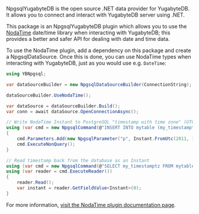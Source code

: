 NpgsqlYugabyteDB is the open source .NET data provider for YugabyteDB. It allows you to connect and interact with YugabyteDB server using .NET.

This package is an NpgsqlYugabyteDB plugin which allows you to use the [NodaTime](https://nodatime.org) date/time library when interacting with YugabyteDB; this provides a better and safer API for dealing with date and time data. 

To use the NodaTime plugin, add a dependency on this package and create a NpgsqlDataSource. Once this is done, you can use NodaTime types when interacting with YugabyteDB, just as you would use e.g. `DateTime`:

```csharp
using YBNpgsql;

var dataSourceBuilder = new NpgsqlDataSourceBuilder(ConnectionString);

dataSourceBuilder.UseNodaTime();

var dataSource = dataSourceBuilder.Build();
var conn = await dataSource.OpenConnectionAsync();

// Write NodaTime Instant to PostgreSQL "timestamp with time zone" (UTC)
using (var cmd = new NpgsqlCommand(@"INSERT INTO mytable (my_timestamptz) VALUES (@p)", conn))
{
    cmd.Parameters.Add(new NpgsqlParameter("p", Instant.FromUtc(2011, 1, 1, 10, 30)));
    cmd.ExecuteNonQuery();
}

// Read timestamp back from the database as an Instant
using (var cmd = new NpgsqlCommand(@"SELECT my_timestamptz FROM mytable", conn))
using (var reader = cmd.ExecuteReader())
{
    reader.Read();
    var instant = reader.GetFieldValue<Instant>(0);
}
```

For more information, [visit the NodaTime plugin documentation page](https://www.npgsql.org/doc/types/nodatime.html).
